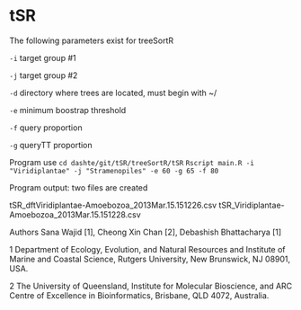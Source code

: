 tSR
===
The following parameters exist for treeSortR

`-i` target group #1

`-j` target group #2

`-d` directory where trees are located, must begin with ~/

`-e` minimum boostrap threshold

`-f` query proportion

`-g` queryTT proportion

Program use
`cd dashte/git/tSR/treeSortR/tSR`
`Rscript main.R -i "Viridiplantae" -j "Stramenopiles" -e 60 -g 65 -f 80`

Program output: two files are created

tSR_dftViridiplantae-Amoebozoa_2013Mar.15.151226.csv
tSR_Viridiplantae-Amoebozoa_2013Mar.15.151228.csv

Authors
Sana Wajid [1], Cheong Xin Chan [2], Debashish Bhattacharya [1]

1 Department of Ecology, Evolution, and Natural Resources and Institute of Marine and Coastal Science, Rutgers University, New Brunswick, NJ 08901, USA.

2 The University of Queensland, Institute for Molecular Bioscience, and ARC Centre of Excellence in Bioinformatics, Brisbane, QLD 4072, Australia.
